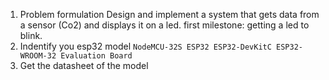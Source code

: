 1. Problem formulation
Design and implement a system that gets data from a sensor (Co2) and displays it on a led.
first milestone:
getting a led to blink.
1. Indentify you esp32 model
`NodeMCU-32S ESP32 ESP32-DevKitC ESP32-WROOM-32 Evaluation Board`
2. Get the datasheet of the model
